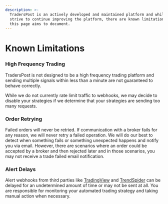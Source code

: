 ```yaml
---
description: >-
  TradersPost is an actively developed and maintained platform and while we
  strive to continue improving the platform, there are known limitations that
  this page aims to document.
---
```


# Known Limitations

### High Frequency Trading

TradersPost is not designed to be a high frequency trading platform and sending multiple signals within less than a minute are not guaranteed to behave correctly.

While we do not currently rate limit traffic to webhooks, we may decide to disable your strategies if we determine that your strategies are sending too many requests.

### Order Retrying

Failed orders will never be retried. If communication with a broker fails for any reason, we will never retry a failed operation. We will do our best to detect when something fails or something unexpected happens and notify you via email. However, there are scenarios where an order could be accepted by a broker and then rejected later and in those scenarios, you may not receive a trade failed email notification.

### Alert Delays

Alert webhooks from third parties like [TradingView](tradingview.md) and [TrendSpider](trend-spider.md) can be delayed for an undetermined amount of time or may not be sent at all. You are responsible for monitoring your automated trading strategy and taking manual action when necessary.&#x20;
